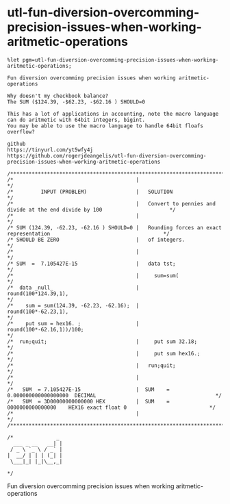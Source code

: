 # utl-fun-diversion-overcomming-precision-issues-when-working-aritmetic-operations
    %let pgm=utl-fun-diversion-overcomming-precision-issues-when-working-aritmetic-operations;

    Fun diversion overcomming precision issues when working aritmetic-operations

    Why doesn't my checkbook balance?
    The SUM ($124.39, -$62.23, -$62.16 ) SHOULD=0

    This has a lot of applications in accounting, note the macro language can do aritmetic with 64bit integers, bigint.
    You may be able to use the macro language to handle 64bit floafs overflow?

    github
    https://tinyurl.com/yt5wfy4j
    https://github.com/rogerjdeangelis/utl-fun-diversion-overcomming-precision-issues-when-working-aritmetic-operations

    /**************************************************************************************************************************/
    /*                                        |                                                                               */
    /*         INPUT (PROBLEM)                |   SOLUTION                                                                    */
    /*                                        |   Convert to pennies and divide at the end divide by 100                      */
    /*                                        |                                                                               */
    /* SUM (124.39, -62.23, -62.16 ) SHOULD=0 |   Rounding forces an exact representation                                     */
    /* SHOULD BE ZERO                         |   of integers.                                                                */
    /*                                        |                                                                               */
    /* SUM  =  7.105427E-15                   |   data tst;                                                                   */
    /*                                        |     sum=sum(                                                                  */
    /*  data _null_                           |        round(100*124.39,1),                                                   */
    /*    sum = sum(124.39, -62.23, -62.16);  |        round(100*-62.23,1),                                                   */
    /*    put sum = hex16. ;                  |        round(100*-62.16,1))/100;                                              */
    /*  run;quit;                             |     put sum 32.18;                                                            */
    /*                                        |     put sum hex16.;                                                           */
    /*                                        |   run;quit;                                                                   */
    /*                                        |                                                                               */
    /*   SUM  = 7.105427E-15                  |  SUM    = 0.000000000000000000  DECIMAL                                       */
    /*   SUM  = 3D00000000000000 HEX          |  SUM    =   0000000000000000    HEX16 exact float 0                           */
    /*                                        |                                                                               */
    /**************************************************************************************************************************/

    /*              _
      ___ _ __   __| |
     / _ \ `_ \ / _` |
    |  __/ | | | (_| |
     \___|_| |_|\__,_|

    */
Fun diversion overcomming precision issues when working aritmetic-operations
